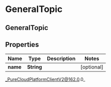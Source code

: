 # GeneralTopic

## GeneralTopic

## Properties

|Name | Type | Description | Notes|
|------------ | ------------- | ------------- | -------------|
| **name** | **String** |  | [optional] |



_PureCloudPlatformClientV2@162.0.0_
